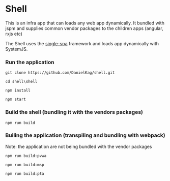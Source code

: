 # Shell
This is an infra app that can loads any web app dynamically.
It bundled with jspm and supplies common vendor packages to the children apps (angular, rxjs etc)

The Shell uses the [single-spa](https://github.com/CanopyTax/single-spa) framework and loads app dynamically with SystemJS.

### Run the application

`git clone https://github.com/DanielKag/shell.git`

`cd shell\shell`

`npm install`

`npm start`


### Build the shell (bundling it with the vendors packages)
`npm run build`

### Builing the application (transpiling and bundling with webpack)
Note: the application are not being bundled with the vendor packages

`npm run build:pvwa`

`npm run build:msp`

`npm run build:pta`

